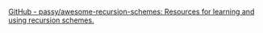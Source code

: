 
[GitHub - passy/awesome-recursion-schemes: Resources for learning and using recursion schemes.](https://github.com/passy/awesome-recursion-schemes)
